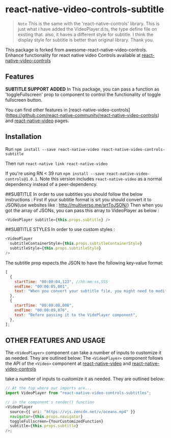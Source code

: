 # react-native-video-controls-subtitle

> `Note` This is the same with the 'react-native-controls' library. This is just what i have added the VideoPlayer.d.ts, the type define file on exsting that. also, it haves a different style for subtitle. I think the display style for subtitle is better than original library. Thank you.

This package is forked from awesome-react-native-video-controls.
Enhance functionality for react native video Controls available at [react-native-video-controls](https://github.com/react-native-community/react-native-video-controls)

## Features

**SUBTITLE SUPPORT ADDED**
In This package, you can pass a function as 'toggleFullscreen' prop to component to control the functionality of toggle fullscreen button.

You can find other features in [react-native-video-controls] (https://github.com/react-native-community/react-native-video-controls)
and [react-native-video](https://github.com/react-native-community/react-native-video) pages.

## Installation

Run `npm install --save react-native-video react-native-video-controls-subtitle`

Then run `react-native link react-native-video`

If you're using RN < 39 run `npm install --save react-native-video-controls@1.0.1`. Note this version includes `react-native-video` as a normal dependency instead of a peer-dependency.

##SUBTITLE
In order to use subtitles you should follow the below instructions :
First if your subtitle format is srt you should convert it to JSON(use websites like : http://multiverso.me/srtToJSON/)
Then when you got the array of JSONs, you can pass this array to VideoPlayer as below :

```javascript
<VideoPlayer subtitle={this.props.subtitle} />
```

##SUBTITLE STYLES
In order to use custom styles :

```javascript
<VideoPlayer
  subtitleContainerStyle={this.props.subtitleContainerStyle}
  subtitleStyle={this.props.subtitleStyle}
/>
```

The subtitle prop expects the JSON to have the following key-value format:

```javascript
[
  {
    startTime: "00:00:04,123", //hh:mm:ss,SSS
    endTime: "00:00:05,001",
    text: "When you convert your subtitle file, you might need to modify your JSON",
  },
  {
    startTime: "00:00:08,008",
    endTime: "00:00:09,876",
    text: "Before passing it to the VidePlayer component",
  },
];
```

## OTHER FEATURES AND USAGE

The `<VideoPlayer>` component can take a number of inputs to customize it as needed. They are outlined below:
The `<VideoPlayer>` component follows the API of the `<Video>` component at [react-native-video](https://github.com/react-native-community/react-native-video) and [react-native-video-controls](https://github.com/react-native-community/react-native-video-controls)

take a number of inputs to customize it as needed. They are outlined below:

```javascript
// At the top where our imports are...
import VideoPlayer from "react-native-video-controls-subtitles";

// in the component's render() function
<VideoPlayer
  source={{ uri: "https://vjs.zencdn.net/v/oceans.mp4" }}
  navigator={this.props.navigator}
  toggleFullscreen={YourCustomizedFunction}
  subtitle={this.props.subtitle}
/>;
```
